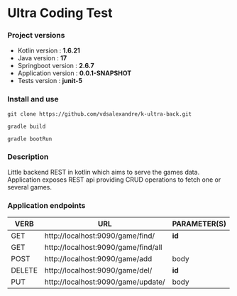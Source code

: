 # Ultra Coding Test

### Project versions
* Kotlin version : **1.6.21**
* Java version : **17**
* Springboot version : **2.6.7**
* Application version : **0.0.1-SNAPSHOT**
* Tests version : **junit-5**

### Install and use
`git clone https://github.com/vdsalexandre/k-ultra-back.git`

`gradle build`

`gradle bootRun`

### Description
Little backend REST in kotlin which aims to serve the games data.  
Application exposes REST api providing CRUD operations to fetch one or several games.

### Application endpoints

| VERB   | URL                                 | PARAMETER(S) |
|--------|-------------------------------------|--------------|
| GET    | http://localhost:9090/game/find/    | **id**       |
| GET    | http://localhost:9090/game/find/all |              |
| POST   | http://localhost:9090/game/add      | body         |
| DELETE | http://localhost:9090/game/del/     | **id**       |
| PUT    | http://localhost:9090/game/update/  | body         |